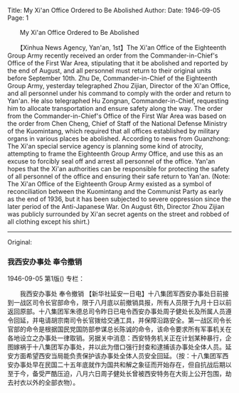 Title: My Xi'an Office Ordered to Be Abolished
Author:
Date: 1946-09-05
Page: 1

　　My Xi'an Office
    Ordered to Be Abolished

　　【Xinhua News Agency, Yan'an, 1st】The Xi'an Office of the Eighteenth Group Army recently received an order from the Commander-in-Chief's Office of the First War Area, stipulating that it be abolished and reported by the end of August, and all personnel must return to their original units before September 10th. Zhu De, Commander-in-Chief of the Eighteenth Group Army, yesterday telegraphed Zhou Zijian, Director of the Xi'an Office, and all personnel under his command to comply with the order and return to Yan'an. He also telegraphed Hu Zongnan, Commander-in-Chief, requesting him to allocate transportation and ensure safety along the way. The order from the Commander-in-Chief's Office of the First War Area was based on the order from Chen Cheng, Chief of Staff of the National Defense Ministry of the Kuomintang, which required that all offices established by military organs in various places be abolished. According to news from Guanzhong: The Xi'an special service agency is planning some kind of atrocity, attempting to frame the Eighteenth Group Army Office, and use this as an excuse to forcibly seal off and arrest all personnel of the office. Yan'an hopes that the Xi'an authorities can be responsible for protecting the safety of all personnel of the office and ensuring their safe return to Yan'an. (Note: The Xi'an Office of the Eighteenth Group Army existed as a symbol of reconciliation between the Kuomintang and the Communist Party as early as the end of 1936, but it has been subjected to severe oppression since the later period of the Anti-Japanese War. On August 6th, Director Zhou Zijian was publicly surrounded by Xi'an secret agents on the street and robbed of all clothing except his shirt.)



<hr /> 

Original: 


### 我西安办事处  奉令撤销

1946-09-05
第1版()
专栏：

　　我西安办事处
    奉令撤销
    【新华社延安一日电】十八集团军西安办事处日前接到一战区司令长官部命令，限于八月底以前撤销具报，所有人员限于九月十日以前返回原部。十八集团军朱德总司令昨日已电令西安办事处周子健处长及所属人员遵令回延，并电请胡宗南司令长官拨给交通工具，并保障沿路安全。第一战区司令长官部的命令是根据国民党国防部参谋总长陈诚的命令，该命令要求所有军事机关在各地设立之办事处一律取销。另据关中消息：西安特务机关正在计划某种暴行，企图嫁祸于十八集团军办事处，并以此为借口强行封查和逮捕该办事处全体人员。延安方面希望西安当局能负责保护该办事处全体人员安全回延。（按：十八集团军西安办事处早在民国二十五年底就作为国共和解之象征而开始存在，但自抗战后期以至于今，备受严酷压迫，八月六日周子健处长曾被西安特务在大街上公开包围，劫去衬衣以外的全部衣物）。
